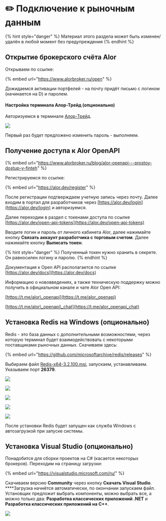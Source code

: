 # ✏️ Подключение к рыночным данным

{% hint style="danger" %}
Материал этого раздела может быть изменен/удалён в любой момент без предупреждения
{% endhint %}

## Открытие брокерского счёта Alor

Открываем по ссылке:

{% embed url="https://www.alorbroker.ru/open" %}

Дожидаемся активации портфелей - на почту придёт письмо с логином \(начинается на D\) и паролем.

#### Настройка терминала Алор-Трейд \(опционально\)

Авторизуемся в терминале [Алор-Трейд](https://www.alorbroker.ru/trading/distributives).

![](../.gitbook/assets/image%20%28116%29.png)

Первый раз будет предложено изменить пароль - выполняем.

## Получение доступа к Alor OpenAPI <a id="alor-openapi-access"></a>

{% embed url="https://www.alorbroker.ru/blog/alor-openapi---prostoy-dostup-v-finteh" %}

Регистрируемся по ссылке:

{% embed url="https://alor.dev/register" %}

После регистрации подтверждаем учетную запись через почту. Далее входим в портал для разработчиков через [https://alor.dev/login](https://alor.dev/login) и авторизуемся.

Далее переходим в раздел с токенами доступа по ссылке [https://alor.dev/open-api-tokens](https://alor.dev/open-api-tokens)

Вводите логин и пароль от личного кабинета Alor, далее нажимайте кнопку **Связать аккаунт разработчика с торговым счетом**. Далее нажимайте кнопку **Выписать токен**. 

{% hint style="danger" %}
Полученный токен нужно хранить в секрете. Он равносилен логину и паролю.
{% endhint %}

Документация к Open API располагается по ссылке [https://alor.dev/docs](https://alor.dev/docs)

Информацию о нововведениях, а также техническую поддержку можно получить в официальном канале и чате Alor Open API:

[https://t.me/alor\_openapi](https://t.me/alor_openapi)

[https://t.me/alor\_openapi\_chat](https://t.me/alor_openapi_chat)

## Установка Redis на Windows \(опционально\)

Redis - это база данных с дополнительными возможностями, через которую терминал будет взаимодействовать с некоторыми поставщиками рыночных данных. Скачиваем здесь:

{% embed url="https://github.com/microsoftarchive/redis/releases" %}

Выбираем файл [Redis-x64-3.2.100.msi](https://github.com/microsoftarchive/redis/releases/download/win-3.2.100/Redis-x64-3.2.100.msi), запускаем, устанавливаем. Указываем порт **26379**. 

![](../.gitbook/assets/image%20%28111%29.png)

![](../.gitbook/assets/image%20%28110%29.png)

![](../.gitbook/assets/image%20%28109%29.png)

![](../.gitbook/assets/image%20%28114%29.png)

![](../.gitbook/assets/image%20%28113%29.png)

После установки Redis будет запущен как служба Windows с автозагрузкой при запуске системы.

## Установка Visual Studio \(опционально\)

Понадобится для сборки проектов на C\# \(касается некоторых брокеров\). Переходим на страницу загрузки:

{% embed url="https://visualstudio.microsoft.com/ru/" %}

Скачиваем версию **Community** через кнопку **Скачать Visual Studio**. ****Загрузка начнётся автоматически, по окончании запускаем файл. Установщик предложит выбрать компоненты, можно выбрать все, а можно только два: **Разработка классических приложений .NET** и **Разработка классических приложений на C++**.

![](../.gitbook/assets/image%20%28108%29.png)

